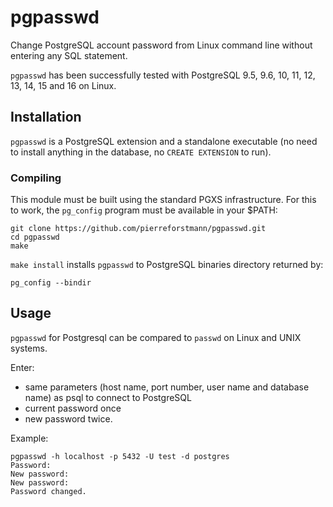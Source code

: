 # pgpasswd
Change PostgreSQL account password from Linux command line without entering any SQL statement.<br>

`pgpasswd`  has been successfully tested with PostgreSQL 9.5, 9.6, 10, 11, 12, 13, 14, 15 and 16 on Linux. <br>
## Installation

`pgpasswd` is a PostgreSQL extension and a standalone executable (no need to install anything in the database, no `CREATE EXTENSION` to run).

### Compiling

This module must be built using the standard PGXS infrastructure. For this to work, the `pg_config` program must be available in your $PATH:

```
git clone https://github.com/pierreforstmann/pgpasswd.git 
cd pgpasswd
make 
```

`make install` installs `pgpasswd` to PostgreSQL binaries directory returned by:
```
pg_config --bindir
```

## Usage

`pgpasswd` for Postgresql can be compared to `passwd` on Linux and UNIX systems.

Enter:
* same parameters (host name, port number, user name and database name) as psql to connect to PostgreSQL 
* current password once
* new password twice.

Example:

``` 
pgpasswd -h localhost -p 5432 -U test -d postgres
Password:
New password:
New password:
Password changed.
```
